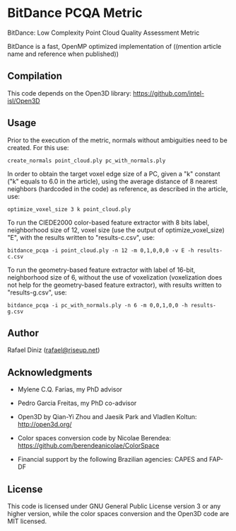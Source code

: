 # BitDance PCQA Metric

BitDance: Low Complexity Point Cloud Quality Assessment Metric

BitDance is a fast, OpenMP optimized implementation of ((mention article name and reference when published))

## Compilation

This code depends on the Open3D library: https://github.com/intel-isl/Open3D

## Usage

Prior to the execution of the metric, normals without ambiguities need to be created. For this use:

    create_normals point_cloud.ply pc_with_normals.ply

In order to obtain the target voxel edge size of a PC, given a "k" constant ("k" equals to 6.0 in
the article), using the average distance of 8 nearest neighbors (hardcoded in the code) as
reference, as described in the article, use:

    optimize_voxel_size 3 k point_cloud.ply

To run the CIEDE2000 color-based feature extractor with 8 bits label, neighborhood size of 12,
voxel size (use the output of optimize_voxel_size) "E", with the results written to "results-c.csv",  use:

    bitdance_pcqa -i point_cloud.ply -n 12 -m 0,1,0,0,0 -v E -h results-c.csv

To run the geometry-based feature extractor with label of 16-bit, neighborhood size of 6, without the
use of voxelization (voxelization does not help for the geometry-based feature extractor), with
results written to "results-g.csv", use:

    bitdance_pcqa -i pc_with_normals.ply -n 6 -m 0,0,1,0,0 -h results-g.csv


## Author

Rafael Diniz (rafael@riseup.net)

## Acknowledgments

- Mylene C.Q. Farias, my PhD advisor

- Pedro Garcia Freitas, my PhD co-advisor

- Open3D by Qian-Yi Zhou and Jaesik Park and Vladlen Koltun: http://open3d.org/

- Color spaces conversion code by Nicolae Berendea: https://github.com/berendeanicolae/ColorSpace

- Financial support by the following Brazilian agencies: CAPES and FAP-DF

## License

This code is licensed under GNU General Public License version 3 or any higher version, while the
color spaces conversion and the Open3D code are MIT licensed.
